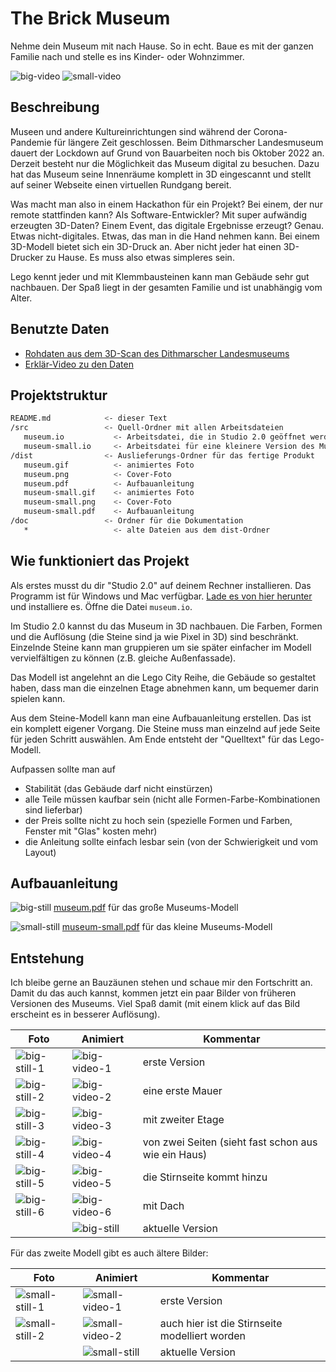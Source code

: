 # The Brick Museum

Nehme dein Museum mit nach Hause. So in echt. Baue es mit der ganzen Familie nach und stelle es ins Kinder- oder Wohnzimmer.

![big-video] ![small-video]

## Beschreibung

Museen und andere Kultureinrichtungen sind während der Corona-Pandemie für längere Zeit geschlossen. Beim Dithmarscher Landesmuseum dauert der Lockdown auf Grund von Bauarbeiten noch bis Oktober 2022 an. Derzeit besteht nur die Möglichkeit das Museum digital zu besuchen. Dazu hat das Museum seine Innenräume komplett in 3D eingescannt und stellt auf seiner Webseite einen virtuellen Rundgang bereit.

Was macht man also in einem Hackathon für ein Projekt? Bei einem, der nur remote stattfinden kann? Als Software-Entwickler? Mit super aufwändig erzeugten 3D-Daten? Einem Event, das digitale Ergebnisse erzeugt? Genau. Etwas nicht-digitales. Etwas, das man in die Hand nehmen kann. Bei einem 3D-Modell bietet sich ein 3D-Druck an. Aber nicht jeder hat einen 3D-Drucker zu Hause. Es muss also etwas simpleres sein.

Lego kennt jeder und mit Klemmbausteinen kann man Gebäude sehr gut nachbauen. Der Spaß liegt in der gesamten Familie und ist unabhängig vom Alter.

## Benutzte Daten

- [Rohdaten aus dem 3D-Scan des Dithmarscher Landesmuseums](https://codingdavinci.de/daten/rohdaten-aus-dem-3d-scan-des-dithmarscher-landesmuseums)
- [Erklär-Video zu den Daten](https://www.youtube.com/watch?v=NF7MXZgoYto)

## Projektstruktur

```bash
README.md            <- dieser Text
/src                 <- Quell-Ordner mit allen Arbeitsdateien
   museum.io           <- Arbeitsdatei, die in Studio 2.0 geöffnet werden kann
   museum-small.io     <- Arbeitsdatei für eine kleinere Version des Museums
/dist                <- Auslieferungs-Ordner für das fertige Produkt
   museum.gif          <- animiertes Foto
   museum.png          <- Cover-Foto
   museum.pdf          <- Aufbauanleitung
   museum-small.gif    <- animiertes Foto
   museum-small.png    <- Cover-Foto
   museum-small.pdf    <- Aufbauanleitung
/doc                 <- Ordner für die Dokumentation
   *                   <- alte Dateien aus dem dist-Ordner
```

## Wie funktioniert das Projekt

Als erstes musst du dir "Studio 2.0" auf deinem Rechner installieren. Das Programm ist für Windows und Mac verfügbar. [Lade es von hier herunter](https://www.bricklink.com/v3/studio/download.page) und installiere es. Öffne die Datei `museum.io`.

Im Studio 2.0 kannst du das Museum in 3D nachbauen. Die Farben, Formen und die Auflösung (die Steine sind ja wie Pixel in 3D) sind beschränkt. Einzelnde Steine kann man gruppieren um sie später einfacher im Modell vervielfältigen zu können (z.B. gleiche Außenfassade).

Das Modell ist angelehnt an die Lego City Reihe, die Gebäude so gestaltet haben, dass man die einzelnen Etage abnehmen kann, um bequemer darin spielen kann.

Aus dem Steine-Modell kann man eine Aufbauanleitung erstellen. Das ist ein komplett eigener Vorgang. Die Steine muss man einzelnd auf jede Seite für jeden Schritt auswählen. Am Ende entsteht der "Quelltext" für das Lego-Modell.

Aufpassen sollte man auf

- Stabilität (das Gebäude darf nicht einstürzen)
- alle Teile müssen kaufbar sein (nicht alle Formen-Farbe-Kombinationen sind lieferbar)
- der Preis sollte nicht zu hoch sein (spezielle Formen und Farben, Fenster mit "Glas" kosten mehr)
- die Anleitung sollte einfach lesbar sein (von der Schwierigkeit und vom Layout)

## Aufbauanleitung

![big-still]
[museum.pdf](https://git.chaotikum.org/tursics/3d-druck-ohne-3d-druck/-/raw/main/dist/museum.pdf) für das große Museums-Modell

![small-still]
[museum-small.pdf](https://git.chaotikum.org/tursics/3d-druck-ohne-3d-druck/-/raw/main/dist/museum-small.pdf) für das kleine Museums-Modell

## Entstehung

Ich bleibe gerne an Bauzäunen stehen und schaue mir den Fortschritt an. Damit du das auch kannst, kommen jetzt ein paar Bilder von früheren Versionen des Museums. Viel Spaß damit (mit einem klick auf das Bild erscheint es in besserer Auflösung).

|Foto            |Animiert        |Kommentar  |
|----------------|----------------|-----------|
|![big-still-1]  |![big-video-1]  |erste Version  |
|![big-still-2]  |![big-video-2]  |eine erste Mauer  |
|![big-still-3]  |![big-video-3]  |mit zweiter Etage  |
|![big-still-4]  |![big-video-4]  |von zwei Seiten (sieht fast schon aus wie ein Haus)  |
|![big-still-5]  |![big-video-5]  |die Stirnseite kommt hinzu  |
|![big-still-6]  |![big-video-6]  |mit Dach  |
|                |![big-still]    |aktuelle Version  |

Für das zweite Modell gibt es auch ältere Bilder:

|Foto            |Animiert        |Kommentar  |
|----------------|----------------|-----------|
|![small-still-1]|![small-video-1]|erste Version  |
|![small-still-2]|![small-video-2]|auch hier ist die Stirnseite modelliert worden  |
|                |![small-still]  |aktuelle Version  |

[big-still]: https://git.chaotikum.org/tursics/3d-druck-ohne-3d-druck/-/raw/main/dist/museum.png "Modell des Museums"
[big-still-1]: https://git.chaotikum.org/tursics/3d-druck-ohne-3d-druck/-/raw/main/doc/museum-1.png "älteres Modell des Museums"
[big-still-2]: https://git.chaotikum.org/tursics/3d-druck-ohne-3d-druck/-/raw/main/doc/museum-2.png "älteres Modell des Museums"
[big-still-3]: https://git.chaotikum.org/tursics/3d-druck-ohne-3d-druck/-/raw/main/doc/museum-3.png "älteres Modell des Museums"
[big-still-4]: https://git.chaotikum.org/tursics/3d-druck-ohne-3d-druck/-/raw/main/doc/museum-4.png "älteres Modell des Museums"
[big-still-5]: https://git.chaotikum.org/tursics/3d-druck-ohne-3d-druck/-/raw/main/doc/museum-5.png "älteres Modell des Museums"
[big-still-6]: https://git.chaotikum.org/tursics/3d-druck-ohne-3d-druck/-/raw/main/doc/museum-6.png "älteres Modell des Museums"
[big-still-7]: https://git.chaotikum.org/tursics/3d-druck-ohne-3d-druck/-/raw/main/doc/museum-7.png "älteres Modell des Museums"
[big-still-8]: https://git.chaotikum.org/tursics/3d-druck-ohne-3d-druck/-/raw/main/doc/museum-8.png "älteres Modell des Museums"
[big-still-9]: https://git.chaotikum.org/tursics/3d-druck-ohne-3d-druck/-/raw/main/doc/museum-9.png "älteres Modell des Museums"
[big-still-10]: https://git.chaotikum.org/tursics/3d-druck-ohne-3d-druck/-/raw/main/doc/museum-10.png "älteres Modell des Museums"
[small-still]: https://git.chaotikum.org/tursics/3d-druck-ohne-3d-druck/-/raw/main/dist/museum-small.png "kleines Modell des Museums"
[small-still-1]: https://git.chaotikum.org/tursics/3d-druck-ohne-3d-druck/-/raw/main/doc/museum-small-1.png "kleines, älteres Modell des Museums"
[small-still-2]: https://git.chaotikum.org/tursics/3d-druck-ohne-3d-druck/-/raw/main/doc/museum-small-2.png "kleines, älteres Modell des Museums"
[small-still-3]: https://git.chaotikum.org/tursics/3d-druck-ohne-3d-druck/-/raw/main/doc/museum-small-3.png "kleines, älteres Modell des Museums"
[small-still-4]: https://git.chaotikum.org/tursics/3d-druck-ohne-3d-druck/-/raw/main/doc/museum-small-4.png "kleines, älteres Modell des Museums"
[small-still-5]: https://git.chaotikum.org/tursics/3d-druck-ohne-3d-druck/-/raw/main/doc/museum-small-5.png "kleines, älteres Modell des Museums"
[small-still-6]: https://git.chaotikum.org/tursics/3d-druck-ohne-3d-druck/-/raw/main/doc/museum-small-6.png "kleines, älteres Modell des Museums"
[small-still-7]: https://git.chaotikum.org/tursics/3d-druck-ohne-3d-druck/-/raw/main/doc/museum-small-7.png "kleines, älteres Modell des Museums"
[small-still-8]: https://git.chaotikum.org/tursics/3d-druck-ohne-3d-druck/-/raw/main/doc/museum-small-8.png "kleines, älteres Modell des Museums"
[small-still-9]: https://git.chaotikum.org/tursics/3d-druck-ohne-3d-druck/-/raw/main/doc/museum-small-9.png "kleines, älteres Modell des Museums"
[small-still-10]: https://git.chaotikum.org/tursics/3d-druck-ohne-3d-druck/-/raw/main/doc/museum-small-10.png "kleines, älteres Modell des Museums"
[big-video]: https://git.chaotikum.org/tursics/3d-druck-ohne-3d-druck/-/raw/main/dist/museum.gif "animiertes Modell des Museums"
[big-video-1]: https://git.chaotikum.org/tursics/3d-druck-ohne-3d-druck/-/raw/main/doc/museum-1.gif "animiertes, älteres Modell des Museums"
[big-video-2]: https://git.chaotikum.org/tursics/3d-druck-ohne-3d-druck/-/raw/main/doc/museum-2.gif "animiertes, älteres Modell des Museums"
[big-video-3]: https://git.chaotikum.org/tursics/3d-druck-ohne-3d-druck/-/raw/main/doc/museum-3.gif "animiertes, älteres Modell des Museums"
[big-video-4]: https://git.chaotikum.org/tursics/3d-druck-ohne-3d-druck/-/raw/main/doc/museum-4.gif "animiertes, älteres Modell des Museums"
[big-video-5]: https://git.chaotikum.org/tursics/3d-druck-ohne-3d-druck/-/raw/main/doc/museum-5.gif "animiertes, älteres Modell des Museums"
[big-video-6]: https://git.chaotikum.org/tursics/3d-druck-ohne-3d-druck/-/raw/main/doc/museum-6.gif "animiertes, älteres Modell des Museums"
[big-video-7]: https://git.chaotikum.org/tursics/3d-druck-ohne-3d-druck/-/raw/main/doc/museum-7.gif "animiertes, älteres Modell des Museums"
[big-video-8]: https://git.chaotikum.org/tursics/3d-druck-ohne-3d-druck/-/raw/main/doc/museum-8.gif "animiertes, älteres Modell des Museums"
[big-video-9]: https://git.chaotikum.org/tursics/3d-druck-ohne-3d-druck/-/raw/main/doc/museum-9.gif "animiertes, älteres Modell des Museums"
[big-video-10]: https://git.chaotikum.org/tursics/3d-druck-ohne-3d-druck/-/raw/main/doc/museum-10.gif "animiertes, älteres Modell des Museums"
[small-video]: https://git.chaotikum.org/tursics/3d-druck-ohne-3d-druck/-/raw/main/dist/museum-small.gif "kleines animiertes Modell des Museums"
[small-video-1]: https://git.chaotikum.org/tursics/3d-druck-ohne-3d-druck/-/raw/main/doc/museum-small-1.gif "kleines animiertes älteres Modell des Museums"
[small-video-2]: https://git.chaotikum.org/tursics/3d-druck-ohne-3d-druck/-/raw/main/doc/museum-small-2.gif "kleines animiertes älteres Modell des Museums"
[small-video-3]: https://git.chaotikum.org/tursics/3d-druck-ohne-3d-druck/-/raw/main/doc/museum-small-3.gif "kleines animiertes älteres Modell des Museums"
[small-video-4]: https://git.chaotikum.org/tursics/3d-druck-ohne-3d-druck/-/raw/main/doc/museum-small-4.gif "kleines animiertes älteres Modell des Museums"
[small-video-5]: https://git.chaotikum.org/tursics/3d-druck-ohne-3d-druck/-/raw/main/doc/museum-small-5.gif "kleines animiertes älteres Modell des Museums"
[small-video-6]: https://git.chaotikum.org/tursics/3d-druck-ohne-3d-druck/-/raw/main/doc/museum-small-6.gif "kleines animiertes älteres Modell des Museums"
[small-video-7]: https://git.chaotikum.org/tursics/3d-druck-ohne-3d-druck/-/raw/main/doc/museum-small-7.gif "kleines animiertes älteres Modell des Museums"
[small-video-8]: https://git.chaotikum.org/tursics/3d-druck-ohne-3d-druck/-/raw/main/doc/museum-small-8.gif "kleines animiertes älteres Modell des Museums"
[small-video-9]: https://git.chaotikum.org/tursics/3d-druck-ohne-3d-druck/-/raw/main/doc/museum-small-9.gif "kleines animiertes älteres Modell des Museums"
[small-video-10]: https://git.chaotikum.org/tursics/3d-druck-ohne-3d-druck/-/raw/main/doc/museum-small-10.gif "kleines animiertes älteres Modell des Museums"
